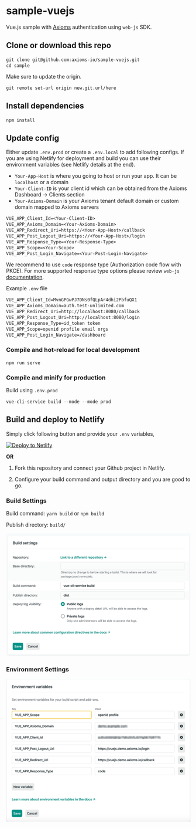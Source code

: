# sample-vuejs
Vue.js sample with [Axioms](https://axioms.io) authentication using `web-js` SDK.


## Clone or download this repo
```
git clone git@github.com:axioms-io/sample-vuejs.git
cd sample
```

Make sure to update the origin.

```
git remote set-url origin new.git.url/here
```

## Install dependencies
```
npm install
```

## Update config
Either update `.env.prod` or create a `.env.local` to add following configs. If you are using Netlify for deployment and build you can use their environment variables (see Netlify details at the end).

- `Your-App-Host` is where you going to host or run your app. It can be `localhost` or a domain
- `Your-Client-ID` is your client id which can be obtained from the Axioms Dashboard -> Clients section
- `Your-Axioms-Domain` is your Axioms tenant default domain or custom domain mapped to Axioms servers

```
VUE_APP_Client_Id=<Your-Client-ID>
VUE_APP_Axioms_Domain=<Your-Axioms-Domain>
VUE_APP_Redirect_Uri=https://<Your-App-Host>/callback
VUE_APP_Post_Logout_Uri=https://<Your-App-Host>/login
VUE_APP_Response_Type=<Your-Response-Type>
VUE_APP_Scope=<Your-Scope>
VUE_APP_Post_Login_Navigate=<Your-Post-Login-Navigate>
```

We recommend to use `code` response type (Authorization code flow with PKCE). For more supported response type options please review  `web-js` [documentation](https://developer.axioms.io/docs/sdks-samples/use-with-spas/web-js).

Example `.env` file

```
VUE_APP_Client_Id=MvnGPGwPJ7DNs0fQLpAr4dhi2PbfuQX1
VUE_APP_Axioms_Domain=auth.test-unlimited.com
VUE_APP_Redirect_Uri=http://localhost:8080/callback
VUE_APP_Post_Logout_Uri=http://localhost:8080/login
VUE_APP_Response_Type=id_token token
VUE_APP_Scope=openid profile email orgs
VUE_APP_Post_Login_Navigate=/dashboard
```

### Compile and hot-reload for local development
```
npm run serve
```

### Compile and minify for production

Build using `.env.prod`

```
vue-cli-service build --mode --mode prod
```


## Build and deploy to Netlify

Simply click following button and provide your `.env` variables,

<a href="https://app.netlify.com/start/deploy?repository=https://github.com/axioms-io/sample-vuejs"><img src="https://www.netlify.com/img/deploy/button.svg" alt="Deploy to Netlify" width="200px"></a>

**OR**
1. Fork this repository and connect your Github project in Netlify.

2. Configure your build command and output directory and you are good to go.


### Build Settings
Build command: `yarn build` or `npm build`

Publish directory: `build/`

![Build settings](build_settings.jpg)

### Environment Settings
![Build Environment settings](build_env_settings.jpg)


